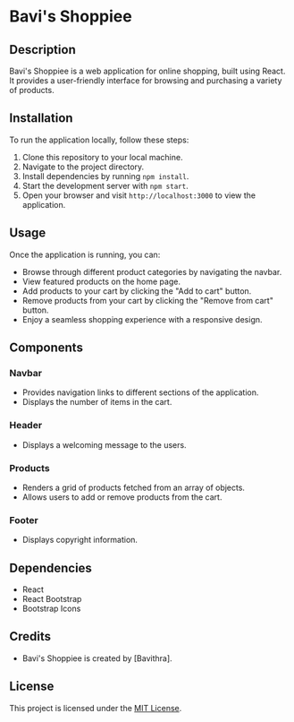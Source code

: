 # Bavi's Shoppiee

## Description
Bavi's Shoppiee is a web application for online shopping, built using React. It provides a user-friendly interface for browsing and purchasing a variety of products.

## Installation
To run the application locally, follow these steps:
1. Clone this repository to your local machine.
2. Navigate to the project directory.
3. Install dependencies by running `npm install`.
4. Start the development server with `npm start`.
5. Open your browser and visit `http://localhost:3000` to view the application.

## Usage
Once the application is running, you can:
- Browse through different product categories by navigating the navbar.
- View featured products on the home page.
- Add products to your cart by clicking the "Add to cart" button.
- Remove products from your cart by clicking the "Remove from cart" button.
- Enjoy a seamless shopping experience with a responsive design.

## Components
### Navbar
- Provides navigation links to different sections of the application.
- Displays the number of items in the cart.

### Header
- Displays a welcoming message to the users.

### Products
- Renders a grid of products fetched from an array of objects.
- Allows users to add or remove products from the cart.

### Footer
- Displays copyright information.

## Dependencies
- React
- React Bootstrap
- Bootstrap Icons

## Credits
- Bavi's Shoppiee is created by [Bavithra].

## License
This project is licensed under the [MIT License](https://opensource.org/licenses/MIT).

